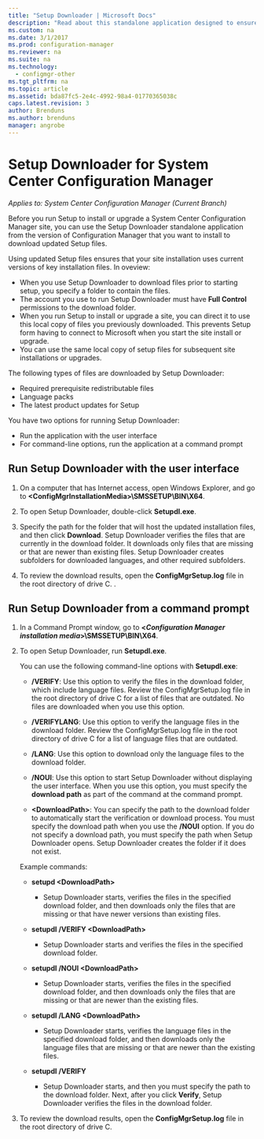 ```yaml
---
title: "Setup Downloader | Microsoft Docs"
description: "Read about this standalone application designed to ensure your site installation uses current versions of key installation files."
ms.custom: na
ms.date: 3/1/2017
ms.prod: configuration-manager
ms.reviewer: na
ms.suite: na
ms.technology:
  - configmgr-other
ms.tgt_pltfrm: na
ms.topic: article
ms.assetid: bda87fc5-2e4c-4992-98a4-01770365038c
caps.latest.revision: 3
author: Brendunsms.author: brendunsmanager: angrobe
---
```

# Setup Downloader for System Center Configuration Manager*Applies to: System Center Configuration Manager (Current Branch)*
Before you run Setup to install or upgrade a System Center Configuration Manager site, you can use the Setup Downloader standalone application from the version of Configuration Manager that you want to install to download updated Setup files.  

Using updated Setup files ensures that your site installation uses current versions of key installation files. In oveview:   
-   When you use Setup Downloader to download files prior to starting setup, you specify a folder to contain the files.  
-   The account you use to run Setup Downloader must have **Full Control** permissions to the download folder.  
-   When you run Setup to install or upgrade a site, you can direct it to use this local copy of files you previously downloaded. This prevents Setup form having to connect to Microsoft when you start the site install or upgrade.  
-   You can use the same local copy of setup files for subsequent site installations or upgrades.  

The following types of files are downloaded by Setup Downloader:  
-   Required prerequisite redistributable files  
-   Language packs  
-   The latest product updates for Setup  

You have two options for running Setup Downloader:
- Run the application with the user interface
- For command-line options, run the application at a command prompt


## Run Setup Downloader with the user interface  

1.  On a computer that has Internet access, open Windows Explorer, and go to **&lt;ConfigMgrInstallationMedia\>\SMSSETUP\BIN\X64**.  

2.  To open Setup Downloader, double-click **Setupdl.exe**.   

3. Specify the path for the folder that will host the updated installation files, and then click **Download**. Setup Downloader verifies the files that are currently in the download folder. It downloads only files that are missing or that are newer than existing files. Setup Downloader creates subfolders for downloaded languages, and other required subfolders.  

4.  To review the download results, open the **ConfigMgrSetup.log** file in the root directory of drive C.  .  

## Run Setup Downloader from a command prompt  

1.  In a Command Prompt window, go to **&lt;*Configuration Manager installation media*\>\SMSSETUP\BIN\X64**.   

2.  To open Setup Downloader, run  **Setupdl.exe**.

    You can use the following command-line options with **Setupdl.exe**:   

    -   **/VERIFY**: Use this option to verify the files in the download folder, which include language files. Review the ConfigMgrSetup.log file in the root directory of drive C for a list of files that are outdated. No files are downloaded when you use this option.  

    -   **/VERIFYLANG**: Use this option to verify the language files in the download folder. Review the ConfigMgrSetup.log file in the root directory of drive C for a list of language files that are outdated.

    -   **/LANG**: Use this option to download only the language files to the download folder.  

    -   **/NOUI**: Use this option to start Setup Downloader without displaying the user interface. When you use this option, you must specify the **download path** as part of the command at the command prompt.  

    -   **&lt;DownloadPath\>**: You can specify the path to the download folder to automatically start the verification or download process. You must specify the download path when you use the **/NOUI** option. If you do not specify a download path, you must specify the path when Setup Downloader opens. Setup Downloader creates the folder if it does not exist.  

    Example commands:

    -   **setupd &lt;DownloadPath\>**  

        -   Setup Downloader starts, verifies the files in the specified download folder, and then downloads only the files that are missing or that have newer versions than existing files.     

    -   **setupdl /VERIFY &lt;DownloadPath\>**  

        -   Setup Downloader starts and verifies the files in the specified download folder.  

    -   **setupdl /NOUI &lt;DownloadPath\>**  

        -   Setup Downloader starts, verifies the files in the specified download folder, and then downloads only the files that are missing or that are newer than the existing files.  

    -   **setupdl /LANG  &lt;DownloadPath\>**  

        -   Setup Downloader starts, verifies the language files in the specified download folder, and then downloads only the language files that are missing or that are newer than the existing files.  

    -   **setupdl /VERIFY**  

        -   Setup Downloader starts, and then you must specify the path to the download folder. Next, after you click **Verify**, Setup Downloader verifies the files in the download folder.  

3.  To review the download results, open the **ConfigMgrSetup.log** file in the root directory of drive C.
